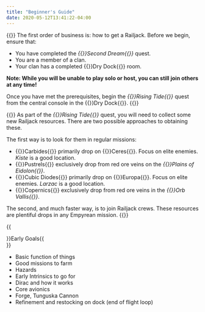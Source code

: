 ```yaml
---
title: "Beginner's Guide"
date: 2020-05-12T13:41:22-04:00
---
```


{{<imgdesc align="left" image="images/Tenno_Ship_2.jpg" title="Getting a Railjack">}}
The first order of business is: how to get a Railjack. Before we begin, ensure that:
- You have completed the *{{<wlnk>}}Second Dream{{</wlnk>}}* quest.
- You are a member of a clan.
- Your clan has a completed {{<wlnk>}}Dry Dock{{</wlnk>}} room.

**Note: While you will be unable to play solo or host, you can still join others at any time!**

Once you have met the prerequisites, begin the *{{<wlnk>}}Rising Tide{{</wlnk>}}* quest from the central console in the {{<wlnk>}}Dry Dock{{</wlnk>}}.
{{</imgdesc>}}

{{<imgdesc align="right" image="images/Carbides.png" title="Resource Acquisition" imgwidth="4">}}
As part of the *{{<wlnk>}}Rising Tide{{</wlnk>}}* quest, you will need to collect some new Railjack resources. There are two possible approaches to obtaining these.

The first way is to look for them in regular missions:
- {{<wlnk>}}Carbides{{</wlnk>}} primarily drop on {{<wlnk>}}Ceres{{</wlnk>}}. Focus on elite enemies. *Kiste* is a good location.
- {{<wlnk>}}Pustrels{{</wlnk>}} exclusively drop from red ore veins on the *{{<wlnk>}}Plains of Eidolon{{</wlnk>}}*.
- {{<wlnk>}}Cubic Diodes{{</wlnk>}} primarily drop on {{<wlnk>}}Europa{{</wlnk>}}. Focus on elite enemies. *Larzac* is a good location.
- {{<wlnk>}}Copernics{{</wlnk>}} exclusively drop from red ore veins in the *{{<wlnk>}}Orb Vallis{{</wlnk>}}*.

The second, and much faster way, is to join Railjack crews. These resources are plentiful drops in any Empyrean mission.
{{</imgdesc>}}

{{<section>}}Early Goals{{</section>}}

* Basic function of things
* Good missions to farm
* Hazards
* Early Intrinsics to go for
* Dirac and how it works
* Core avionics
* Forge, Tunguska Cannon
* Refinement and restocking on dock (end of flight loop)